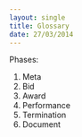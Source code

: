 ```yaml
---
layout: single
title: Glossary
date: 27/03/2014
---
```


Phases:

1. Meta 
1. Bid
1. Award
1. Performance
1. Termination
1. Document
